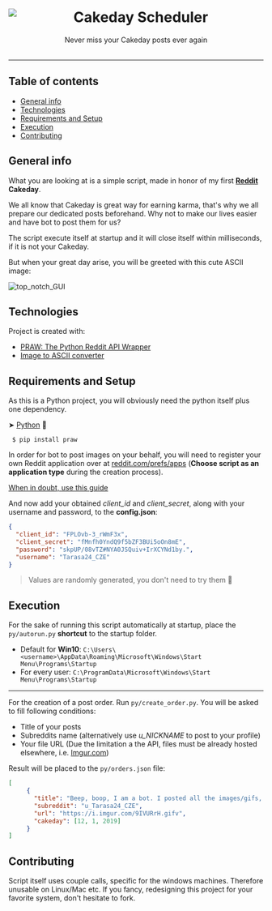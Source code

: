 <center>
<img align="left" src="https://i.imgur.com/49xERdm.png">
<h1>Cakeday Scheduler</h1>
Never miss your Cakeday posts ever again
</center>
</br>


___
## Table of contents
* [General info](#general-info)
* [Technologies](#technologies)
* [Requirements and Setup](#requirements-and-setup)
* [Execution](#execution)
* [Contributing](#contributing)

## General info
What you are looking at is a simple script, made in honor of my first <b><a href="https://www.reddit.com/user/Tarasa24_CZE" target="_blank">Reddit</a> Cakeday</b>.

We all know that Cakeday is great way for earning karma, that's why we all prepare our dedicated posts beforehand. Why not to make our lives easier and have bot to post them for us?

The script execute itself at startup and it will close itself within milliseconds, if it is not your Cakeday.

But when your great day arise, you will be greeted with this cute ASCII image:

![top_notch_GUI](https://i.imgur.com/3zbQF9R.png)

## Technologies
Project is created with:
* <a href="https://github.com/praw-dev/praw" target="_blank">PRAW: The Python Reddit API Wrapper</a>
* <a href="https://www.text-image.com/convert/ascii.html" target="_blank">Image to ASCII converter</a>

## Requirements and Setup
As this is a Python project, you will obviously need the python itself plus one dependency.

➤ [Python](https://www.python.org/) 🐍

```
 $ pip install praw
```

In order for bot to post images on your behalf, you will need to register your own Reddit application over at <a href="https://www.reddit.com/prefs/apps" target="_blank">reddit.com/prefs/apps</a> (**Choose script as an application type** during the creation process).

<a href="https://github.com/reddit-archive/reddit/wiki/oauth2" target="_blank">When in doubt, use this guide</a>

And now add your obtained *client_id* and *client_secret*, along with your username and password, to the **config.json**:

```json
{
  "client_id": "FPLOvb-3_rWmF3x",
  "client_secret": "fMnfh0YndQ9f5bZF3BUi5oOn8mE",
  "password": "skpUP/08vTZ#NYA0JSQuiv+IrXCYNd1by.",
  "username": "Tarasa24_CZE"
}
```
>Values are randomly generated, you don't need to try them 🤞

## Execution
For the sake of running this script automatically at startup, place the `py/autorun.py` **shortcut** to the startup folder.
* Default for **Win10**: `C:\Users\<username>\AppData\Roaming\Microsoft\Windows\Start Menu\Programs\Startup`
* For every user: `C:\ProgramData\Microsoft\Windows\Start Menu\Programs\Startup`

---
For the creation of a post order. Run `py/create_order.py`. You will be asked to fill following conditions:
 * Title of your posts
 * Subreddits name (alternatively use *u_NICKNAME* to post to your profile)
 * Your file URL (Due the limitation a the API, files must be already hosted elsewhere, i.e. <a href="https://imgur.com/upload" target="_blank">Imgur.com</a>)

Result will be placed to the `py/orders.json` file:
 ```json
[
      {
        "title": "Beep, boop, I am a bot. I posted all the images/gifs, as you requested. Happy Cakeday!",
        "subreddit": "u_Tarasa24_CZE",
        "url": "https://i.imgur.com/9IVURrH.gifv",
        "cakeday": [12, 1, 2019]
      }
]
 ```

## Contributing
Script itself uses couple calls, specific for the windows machines. Therefore unusable on Linux/Mac etc. If you fancy, redesigning this project for your favorite system, don't hesitate to fork.
